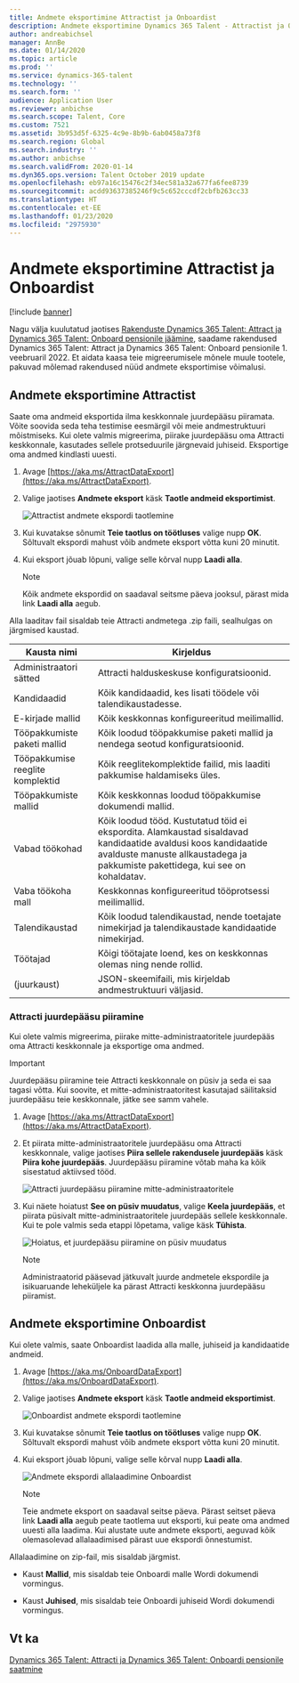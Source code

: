 ```yaml
---
title: Andmete eksportimine Attractist ja Onboardist
description: Andmete eksportimine Dynamics 365 Talent - Attractist ja Onboardist.
author: andreabichsel
manager: AnnBe
ms.date: 01/14/2020
ms.topic: article
ms.prod: ''
ms.service: dynamics-365-talent
ms.technology: ''
ms.search.form: ''
audience: Application User
ms.reviewer: anbichse
ms.search.scope: Talent, Core
ms.custom: 7521
ms.assetid: 3b953d5f-6325-4c9e-8b9b-6ab0458a73f8
ms.search.region: Global
ms.search.industry: ''
ms.author: anbichse
ms.search.validFrom: 2020-01-14
ms.dyn365.ops.version: Talent October 2019 update
ms.openlocfilehash: eb97a16c15476c2f34ec581a32a677fa6fee8739
ms.sourcegitcommit: acdd93637385246f9c5c652cccdf2cbfb263cc33
ms.translationtype: HT
ms.contentlocale: et-EE
ms.lasthandoff: 01/23/2020
ms.locfileid: "2975930"
---
```

# <a name="export-data-from-attract-and-onboard"></a>Andmete eksportimine Attractist ja Onboardist

[!include [banner](includes/banner.md)]

Nagu välja kuulutatud jaotises [Rakenduste Dynamics 365 Talent: Attract ja Dynamics 365 Talent: Onboard pensionile jäämine](https://community.dynamics.com/365/talent/b/dynamics365fortalent/posts/retiring-dynamics-365-talent-attract-and-onboard-apps), saadame rakendused Dynamics 365 Talent: Attract ja Dynamics 365 Talent: Onboard pensionile 1. veebruaril 2022. Et aidata kaasa teie migreerumisele mõnele muule tootele, pakuvad mõlemad rakendused nüüd andmete eksportimise võimalusi.

## <a name="export-data-from-attract"></a>Andmete eksportimine Attractist

Saate oma andmeid eksportida ilma keskkonnale juurdepääsu piiramata. Võite soovida seda teha testimise eesmärgil või meie andmestruktuuri mõistmiseks. Kui olete valmis migreerima, piirake juurdepääsu oma Attracti keskkonnale, kasutades sellele protseduurile järgnevaid juhiseid. Eksportige oma andmed kindlasti uuesti. 

1. Avage [https://aka.ms/AttractDataExport](https://aka.ms/AttractDataExport).

2. Valige jaotises **Andmete eksport** käsk **Taotle andmeid eksportimist**.

   ![[Attractist andmete ekspordi taotlemine](./media/attract-onboard-export-data-attract-request.png)](./media/attract-onboard-export-data-attract-request.png)

3. Kui kuvatakse sõnumit **Teie taotlus on töötluses** valige nupp **OK**. Sõltuvalt ekspordi mahust võib andmete eksport võtta kuni 20 minutit.

4. Kui eksport jõuab lõpuni, valige selle kõrval nupp **Laadi alla**. 

   >[!NOTE]
   >Kõik andmete ekspordid on saadaval seitsme päeva jooksul, pärast mida link **Laadi alla** aegub.</br>
   
Alla laaditav fail sisaldab teie Attracti andmetega .zip faili, sealhulgas on järgmised kaustad.

| Kausta nimi | Kirjeldus |
| --- | --- |
| Administraatori sätted | Attracti halduskeskuse konfiguratsioonid. |
| Kandidaadid | Kõik kandidaadid, kes lisati töödele või talendikaustadesse. |
| E-kirjade mallid | Kõik keskkonnas konfigureeritud meilimallid. |
| Tööpakkumiste paketi mallid | Kõik loodud tööpakkumise paketi mallid ja nendega seotud konfiguratsioonid. |
| Tööpakkumise reeglite komplektid |  Kõik reeglitekomplektide failid, mis laaditi pakkumise haldamiseks üles. |
| Tööpakkumiste mallid | Kõik keskkonnas loodud tööpakkumise dokumendi mallid. |
| Vabad töökohad | Kõik loodud tööd. Kustutatud töid ei ekspordita. Alamkaustad sisaldavad kandidaatide avaldusi koos kandidaatide avalduste manuste allkaustadega ja pakkumiste pakettidega, kui see on kohaldatav. |
| Vaba töökoha mall | Keskkonnas konfigureeritud tööprotsessi meilimallid. |
| Talendikaustad | Kõik loodud talendikaustad, nende toetajate nimekirjad ja talendikaustade kandidaatide nimekirjad. |
| Töötajad | Kõigi töötajate loend, kes on keskkonnas olemas ning nende rollid. |
| (juurkaust) | JSON-skeemifaili, mis kirjeldab andmestruktuuri väljasid. |

### <a name="restrict-access-to-attract"></a>Attracti juurdepääsu piiramine

Kui olete valmis migreerima, piirake mitte-administraatoritele juurdepääs oma Attracti keskkonnale ja eksportige oma andmed.

>[!IMPORTANT]
>Juurdepääsu piiramine teie Attracti keskkonnale on püsiv ja seda ei saa tagasi võtta. Kui soovite, et mitte-administraatoritest kasutajad säilitaksid juurdepääsu teie keskkonnale, jätke see samm vahele.

1. Avage [https://aka.ms/AttractDataExport](https://aka.ms/AttractDataExport).

2. Et piirata mitte-administraatoritele juurdepääsu oma Attracti keskkonnale, valige jaotises **Piira sellele rakendusele juurdepääs** käsk **Piira kohe juurdepääs**. Juurdepääsu piiramine võtab maha ka kõik sisestatud aktiivsed tööd.

   ![[Attracti juurdepääsu piiramine mitte-administraatoritele](./media/attract-onboard-export-data-attract-restrict-access.png)](./media/attract-onboard-export-data-attract-restrict-access.png)

3. Kui näete hoiatust **See on püsiv muudatus**, valige **Keela juurdepääs**, et piirata püsivalt mitte-administraatoritele juurdepääs sellele keskkonnale. Kui te pole valmis seda etappi lõpetama, valige käsk **Tühista**.

   ![[Hoiatus, et juurdepääsu piiramine on püsiv muudatus](./media/attract-onboard-export-data-attract-warning.png)](./media/attract-onboard-export-data-attract-warning.png)

   >[!NOTE]
   >Administraatorid pääsevad jätkuvalt juurde andmetele ekspordile ja isikuaruande leheküljele ka pärast Attracti keskkonna juurdepääsu piiramist.

## <a name="export-data-from-onboard"></a>Andmete eksportimine Onboardist

Kui olete valmis, saate Onboardist laadida alla malle, juhiseid ja kandidaatide andmeid.

1. Avage [https://aka.ms/OnboardDataExport](https://aka.ms/OnboardDataExport).

2. Valige jaotises **Andmete eksport** käsk **Taotle andmeid eksportimist**. 

   ![[Onboardist andmete ekspordi taotlemine](./media/attract-onboard-export-data-onboard-request.png)](./media/attract-onboard-export-data-onboard-request.png)

3. Kui kuvatakse sõnumit **Teie taotlus on töötluses** valige nupp **OK**. Sõltuvalt ekspordi mahust võib andmete eksport võtta kuni 20 minutit.

4. Kui eksport jõuab lõpuni, valige selle kõrval nupp **Laadi alla**. 

   ![[Andmete ekspordi allalaadimine Onboardist](./media/attract-onboard-export-data-onboard-download.png)](./media/attract-onboard-export-data-onboard-download.png)

   >[!NOTE]
   >Teie andmete eksport on saadaval seitse päeva. Pärast seitset päeva link **Laadi alla** aegub peate taotlema uut eksporti, kui peate oma andmed uuesti alla laadima. Kui alustate uute andmete eksporti, aeguvad kõik olemasolevad allalaadimised pärast uue ekspordi õnnestumist.

Allalaadimine on zip-fail, mis sisaldab järgmist.

- Kaust **Mallid**, mis sisaldab teie Onboardi malle Wordi dokumendi vormingus.

- Kaust **Juhised**, mis sisaldab teie Onboardi juhiseid Wordi dokumendi vormingus.

## <a name="see-also"></a>Vt ka

[Dynamics 365 Talent: Attracti ja Dynamics 365 Talent: Onboardi pensionile saatmine](https://community.dynamics.com/365/talent/b/dynamics365fortalent/posts/retiring-dynamics-365-talent-attract-and-onboard-apps)